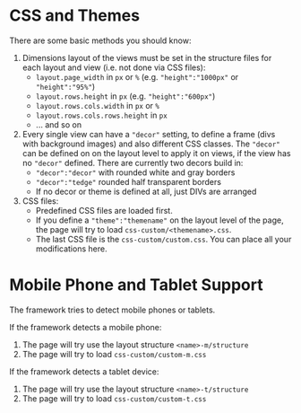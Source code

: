 # CSS and Themes

There are some basic methods you should know:

1. Dimensions layout of the views must be set in the structure 
   files for each layout and view (i.e. not done via CSS files):
   * `layout.page_width` in `px` or `%` (e.g. `"height":"1000px"` 
      or `"height":"95%"`)
   * `layout.rows.height` in `px` (e.g. `"height":"600px"`)
   * `layout.rows.cols.width` in `px` or `%`
   * `layout.rows.cols.rows.height` in `px`
   * ... and so on
2. Every single view can have a `"decor"` setting, 
   to define a frame (divs with background images) and 
   also different CSS classes. 
   The `"decor"` can be defined on on the layout level to apply
   it on views, if the view has no `"decor"` defined.
   There are currently two decors build in:
   * `"decor":"decor"` with rounded white and gray borders 
   * `"decor":"tedge"` rounded half transparent borders
   * If no decor or theme is defined at all, just DIVs are arranged
3. CSS files:
   * Predefined CSS files are loaded first.
   * If you define a `"theme":"themename"` on the layout level of 
     the page, the page will try to load `css-custom/<themename>.css`. 
   * The last CSS file is the `css-custom/custom.css`. 
     You can place all your modifications here. 
    

# Mobile Phone and Tablet Support   
The framework tries to detect mobile phones or tablets. 

If the framework detects a mobile phone:

1. The page will try use the layout structure `<name>-m/structure` 
2. The page will try to load `css-custom/custom-m.css` 
    
If the framework detects a tablet device:

1. The page will try use the layout structure `<name>-t/structure` 
2. The page will try to load `css-custom/custom-t.css` 
